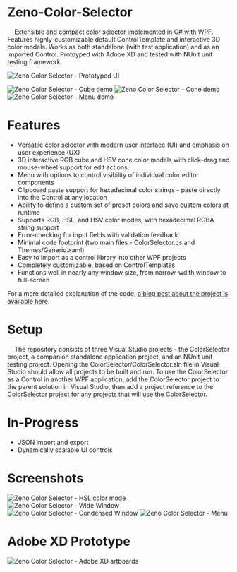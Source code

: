 # Zeno-Color-Selector
&nbsp;&nbsp;&nbsp;&nbsp;Extensible and compact color selector implemented in C# with WPF. Features highly-customizable default ControlTemplate and interactive 3D color models. Works as both standalone (with test application) and as an imported Control. Protoyped with Adobe XD and tested with NUnit unit testing framework.

![Zeno Color Selector - Prototyped UI](/media/zeno_color_selector_ui2.jpg "Zeno Color Selector - Prototyped UI")

![Zeno Color Selector - Cube demo](/media/zeno_color_selector_cube.gif "Zeno Color Selector - Cube demo")
![Zeno Color Selector - Cone demo](/media/zeno_color_selector_cone.gif "Zeno Color Selector - Cone demo")
![Zeno Color Selector - Menu demo](/media/zeno_color_selector_menu.gif "Zeno Color Selector - Menu demo")

# Features
- Versatile color selector with modern user interface (UI) and emphasis on user experience (UX)
- 3D interactive RGB cube and HSV cone color models with click-drag and mouse-wheel support for edit actions.
- Menu with options to control visibility of individual color editor components
- Clipboard paste support for hexadecimal color strings - paste directly into the Control at any location
- Ability to define a custom set of preset colors and save custom colors at runtime
- Supports RGB, HSL, and HSV color modes, with hexadecimal RGBA string support
- Error-checking for input fields with validation feedback
- Minimal code footprint (two main files - ColorSelector.cs and Themes/Generic.xaml)
- Easy to import as a control library into other WPF projects
- Completely customizable, based on ControlTemplates
- Functions well in nearly any window size, from narrow-wdith window to full-screen

For a more detailed explanation of the code, [a blog post about the project is available here](http://dividebyzeno.com/zeno-color-selector-part1.html).

# Setup
&nbsp;&nbsp;&nbsp;&nbsp;The repository consists of three Visual Studio projects - the ColorSelector project, a companion standalone application project, and an NUnit unit testing project. Opening the ColorSelector/ColorSelector.sln file in Visual Studio should allow all projects to be built and run. To use the ColorSelector as a Control in another WPF application, add the ColorSelector project to the parent solution in Visual Studio, then add a project reference to the ColorSelector project for any projects that will use the ColorSelector.

# In-Progress
- JSON import and export
- Dynamically scalable UI controls

# Screenshots

![Zeno Color Selector - HSL color mode](/media/zeno_color_selector_HSL.png "Zeno Color Selector - HSL color mode")
![Zeno Color Selector - Wide Window](/media/zeno_color_selector_large_window.png "Zeno Color Selector - Wide Window")
![Zeno Color Selector - Condensed Window](/media/zeno_color_selector_condensed.png "Zeno Color Selector - Condensed Window")
![Zeno Color Selector - Menu](/media/zeno_color_selector_menu.png "Zeno Color Selector - Menu")

# Adobe XD Prototype

![Zeno Color Selector - Adobe XD artboards](/media/zeno_color_selector_artboards.jpg "Zeno Color Selector - Adobe XD artboards")
